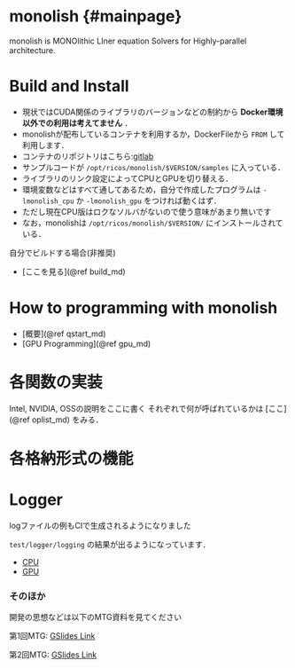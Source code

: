 # monolish {#mainpage}
monolish is MONOlithic LIner equation Solvers for Highly-parallel architecture.

# Build and Install
- 現状ではCUDA関係のライブラリのバージョンなどの制約から **Docker環境以外での利用は考えてません** ．
- monolishが配布しているコンテナを利用するか，DockerFileから `FROM` して利用します．
- コンテナのリポジトリはこちら:[gitlab](https://gitlab.ritc.jp/ricos/monolish/container_registry)
- サンプルコードが `/opt/ricos/monolish/$VERSION/samples` に入っている．
- ライブラリのリンク設定によってCPUとGPUを切り替える．
- 環境変数などはすべて通してあるため，自分で作成したプログラムは `-lmonolish_cpu` か `-lmonolish_gpu` をつければ動くはず．
- ただし現在CPU版はロクなソルバがないので使う意味があまり無いです
- なお，monolishは `/opt/ricos/monolish/$VERSION/` にインストールされている．

自分でビルドする場合(非推奨)
- [ここを見る](@ref build_md) 


# How to programming with monolish
- [概要](@ref qstart_md) 
- [GPU Programming](@ref gpu_md) 

# 各関数の実装
Intel, NVIDIA, OSSの説明をここに書く
それぞれで何が呼ばれているかは [ここ](@ref oplist_md) をみる．

# 各格納形式の機能


# Logger
logファイルの例もCIで生成されるようになりました

`test/logger/logging` の結果が出るようになっています．

- [CPU](https://ricos.pages.ritc.jp/monolish/logging_result_cpu.html)
- [GPU](https://ricos.pages.ritc.jp/monolish/logging_result_gpu.html)


### そのほか
開発の思想などは以下のMTG資料を見てください

第1回MTG: [GSlides Link](https://docs.google.com/presentation/d/1LzTvWe_b_oKFHR2HP7gd1ds7nLxLUi2ncWVo9qk0x0c/edit?usp=sharing)

第2回MTG: [GSlides Link](https://docs.google.com/presentation/d/1bgzDkHm5AHRyxxj2mM09zGMT9P9IkH21UNLrKanhyG0/edit?usp=sharing)
